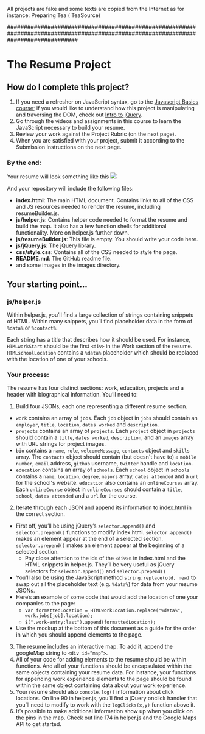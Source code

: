 
All projects are fake and some texts are copied from the Internet as for instance:
	Preparing Tea ( TeaSource)

#####################################################################################################################################
# The Resume Project

## How do I complete this project?

1. If you need a refresher on JavaScript syntax, go to the [Javascript Basics course](https://www.udacity.com/course/viewer#!/c-ud804-nd); if you would like to understand how this project is manipulating and traversing the DOM, check out [Intro to jQuery](https://www.udacity.com/course/ud245-nd).
2. Go through the videos and assignments in this course to learn the JavaScript necessary to build your resume.
3. Review your work against the Project Rubric (on the next page).
4. When you are satisfied with your project, submit it according to the Submission Instructions on the next page.

### By the end:
Your resume will look something like this
![](http://i.imgur.com/pWU1Xbl.png)

And your repository will include the following files:

* **index.html**: The main HTML document. Contains links to all of the CSS and JS resources needed to render the resume, including resumeBuilder.js.
* **js/helper.js**: Contains helper code needed to format the resume and build the map. It also has a few function shells for additional functionality. More on helper.js further down.
* **js/resumeBuilder.js**: This file is empty. You should write your code here.
* **js/jQuery.js**: The jQuery library.
* **css/style.css**: Contains all of the CSS needed to style the page.
* **README.md**:
The GitHub readme file.
* and some images in the images directory.

## Your starting point...
### js/helper.js
Within helper.js, you’ll find a large collection of strings containing snippets of HTML. Within many snippets, you’ll find placeholder data in the form of `%data%` or `%contact%`.

Each string has a title that describes how it should be used. For instance, `HTMLworkStart` should be the first `<div>` in the Work section of the resume. `HTMLschoolLocation` contains a `%data%` placeholder which should be replaced with the location of one of your schools.

### Your process:
The resume has four distinct sections: work, education, projects and a header with biographical information. You’ll need to:

1. Build four JSONs, each one representing a different resume section.
 * `work` contains an array of `jobs`. Each `job` object in `jobs` should contain an `employer`, `title`, `location`, `dates worked` and `description`.
 * `projects` contains an array of `projects`. Each `project` object in `projects` should contain a `title`, `dates worked`, `description`, and an `images` array with URL strings for project images.
 * `bio` contains a `name`, `role`, `welcomeMessage`, `contacts` object and `skills` array. The `contacts` object should contain (but doesn't have to) a `mobile number`, `email` address, `github` username, `twitter` handle and `location`.
 * `education` contains an array of `schools`. Each `school` object in `schools` contains a `name`, `location`, `degree`, `majors` array, `dates attended` and a `url` for the school's website. `education` also contains an `onlineCourses` array. Each `onlineCourse` object in `onlineCourses` should contain a `title`, `school`, `dates attended` and a `url` for the course.
2. Iterate through each JSON and append its information to index.html in the correct section.
 * First off, you’ll be using jQuery’s `selector.append()` and `selector.prepend()` functions to modify index.html. `selector.append()` makes an element appear at the end of a selected section. `selector.prepend()` makes an element appear at the beginning of a selected section.
   * Pay close attention to the ids of the `<div>`s in index.html and the HTML snippets in helper.js. They’ll be very useful as jQuery selectors for `selector.append()` and `selector.prepend()`
* You’ll also be using the JavaScript method `string.replace(old, new)` to swap out all the placeholder text (e.g. `%data%`) for data from your resume JSONs.
* Here’s an example of some code that would add the location of one your companies to the page:
   * `var formattedLocation = HTMLworkLocation.replace("%data%", work.jobs[job].location);`
   * `$(".work-entry:last").append(formattedLocation);`
 * Use the mockup at the bottom of this document as a guide for the order in which you should append elements to the page.
3. The resume includes an interactive map. To add it, append the googleMap string to `<div id=”map”>`.
4. All of your code for adding elements to the resume should be within functions. And all of your functions should be encapsulated within the same objects containing your resume data. For instance, your functions for appending work experience elements to the page should be found within the same object containing data about your work experience.
5. Your resume should also `console.log()` information about click locations. On line 90 in helper.js, you’ll find a jQuery onclick handler that you’ll need to modify to work with the `logClicks(x,y)` function above it.
6. It’s possible to make additional information show up when you click on the pins in the map. Check out line 174 in helper.js and the Google Maps API to get started.